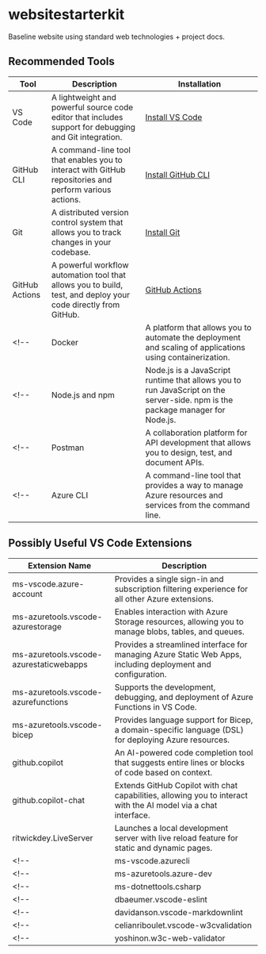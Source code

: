 # websitestarterkit

Baseline website using standard web technologies + project docs.

## Recommended Tools

| Tool                | Description                                                                                         | Installation |
|---------------------|-----------------------------------------------------------------------------------------------------|--------------|
| VS Code             | A lightweight and powerful source code editor that includes support for debugging and Git integration. | [Install VS Code](https://code.visualstudio.com/download) |
| GitHub CLI          | A command-line tool that enables you to interact with GitHub repositories and perform various actions. | [Install GitHub CLI](https://cli.github.com/) |
| Git                 | A distributed version control system that allows you to track changes in your codebase.              | [Install Git](https://git-scm.com/downloads) |
| GitHub Actions      | A powerful workflow automation tool that allows you to build, test, and deploy your code directly from GitHub. | [GitHub Actions](https://github.com/features/actions) |
<!-- | Docker              | A platform that allows you to automate the deployment and scaling of applications using containerization. | [Install Docker](https://docs.docker.com/get-docker/) | -->
<!-- | Node.js and npm     | Node.js is a JavaScript runtime that allows you to run JavaScript on the server-side. npm is the package manager for Node.js. | [Install Node.js and npm](https://nodejs.org/en/download/) | -->
<!-- | Postman             | A collaboration platform for API development that allows you to design, test, and document APIs.    | [Install Postman](https://www.postman.com/downloads/) | -->
<!-- | Azure CLI           | A command-line tool that provides a way to manage Azure resources and services from the command line. | [Install Azure CLI](https://docs.microsoft.com/en-us/cli/azure/install-azure-cli) | -->

## Possibly Useful VS Code Extensions

| Extension Name                                   | Description                                                                                   |
|--------------------------------------------------|-----------------------------------------------------------------------------------------------|
| ms-vscode.azure-account                          | Provides a single sign-in and subscription filtering experience for all other Azure extensions. |
| ms-azuretools.vscode-azurestorage                | Enables interaction with Azure Storage resources, allowing you to manage blobs, tables, and queues. |
| ms-azuretools.vscode-azurestaticwebapps          | Provides a streamlined interface for managing Azure Static Web Apps, including deployment and configuration. |
| ms-azuretools.vscode-azurefunctions              | Supports the development, debugging, and deployment of Azure Functions in VS Code.            |
| ms-azuretools.vscode-bicep                       | Provides language support for Bicep, a domain-specific language (DSL) for deploying Azure resources. |
| github.copilot                                   | An AI-powered code completion tool that suggests entire lines or blocks of code based on context. |
| github.copilot-chat                              | Extends GitHub Copilot with chat capabilities, allowing you to interact with the AI model via a chat interface. |
| ritwickdey.LiveServer                            | Launches a local development server with live reload feature for static and dynamic pages.    |
<!-- | ms-vscode.azurecli                               | Integrates the Azure CLI within VS Code, allowing you to run Azure CLI commands directly.     | -->
<!-- | ms-azuretools.azure-dev                          | Enhances development workflows for Azure applications, including resource management and deployment. | -->
<!-- | ms-dotnettools.csharp                            | Adds support for .NET development, including features like IntelliSense, debugging, and more. | -->
<!-- | dbaeumer.vscode-eslint                           | Integrates ESLint into VS Code, helping you find and fix problems in your JavaScript code.    | -->
<!-- | davidanson.vscode-markdownlint                   | Provides Markdown linting and style checking to ensure consistent and clean Markdown documents. | -->
<!-- | celianriboulet.vscode-w3cvalidation              | Validates HTML, CSS, and XHTML files against the W3C standards.                              | -->
<!-- | yoshinon.w3c-web-validator                       | Another W3C web validator, offering additional or alternative validation features compared to other tools. | -->
